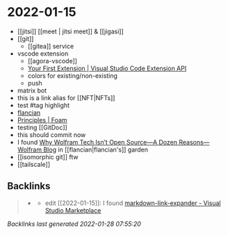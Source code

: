 # 2022-01-15
- [[jitsi]] [[meet | jitsi meet]] & [[jigasi]]
- [[git]]
	- [[gitea]] service
- vscode extension
	- [[agora-vscode]]
	- [Your First Extension | Visual Studio Code Extension
	  API](https://code.visualstudio.com/api/get-started/your-first-extension)
	- colors for existing/non-existing
	- push
- matrix bot
- this is a link alias for [[NFT|NFTs]]
- test #tag highlight
- [flancian](https://anagora.org/flancian)
- [Principles | Foam](https://foambubble.github.io/foam/principles)
- testing [[GitDoc]]
- this should commit now
- I found [Why Wolfram Tech Isn’t Open Source—A Dozen Reasons—Wolfram Blog](https://blog.wolfram.com/2019/04/02/why-wolfram-tech-isnt-open-source-a-dozen-reasons/) in [[flancian|flancian's]] garden
- [[isomorphic git]] ftw
- [[tailscale]]
## Backlinks

> - [](hyperdraft.md)
>   - edit [[2022-01-15]]: I found [markdown-link-expander - Visual Studio Marketplace](https://marketplace.visualstudio.com/items?itemName=skn0tt.markdown-link-expander)

_Backlinks last generated 2022-01-28 07:55:20_
